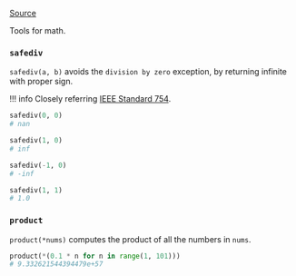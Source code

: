 [Source](https://github.com/chuanconggao/extratools/blob/master/extratools/mathtools.py)

Tools for math.

### `safediv`

`safediv(a, b)` avoids the `division by zero` exception, by returning infinite with proper sign.

!!! info
    Closely referring [IEEE Standard 754](https://en.wikipedia.org/wiki/IEEE_754).

``` python
safediv(0, 0)
# nan

safediv(1, 0)
# inf

safediv(-1, 0)
# -inf

safediv(1, 1)
# 1.0
```

### `product`

`product(*nums)` computes the product of all the numbers in `nums`.

``` python
product(*(0.1 * n for n in range(1, 101)))
# 9.332621544394479e+57
```
